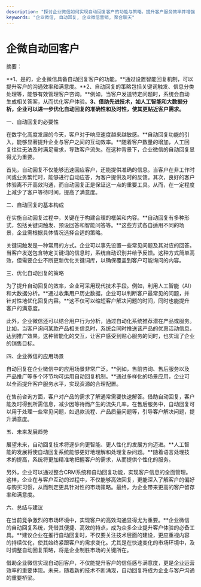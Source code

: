 ```yaml
---
description: "探讨企业微信如何实现自动回复客户的功能与策略，提升客户服务效率并增强客户满意度。"
keywords: "企业微信, 自动回复, 企业微信营销, 聚合聊天"
---
```

# 企微自动回客户

摘要：

**1、是的，企业微信具备自动回复客户的功能。**通过设置智能回复机制，可以提升客户的沟通效率和满意度。**2、自动回复的策略包括关键词触发、信息分类处理等，能够有效管理客户咨询。**例如，当客户发送特定问题时，系统会自动生成相关答案，从而优化客户体验。**3、借助先进技术，如人工智能和大数据分析，企业可以进一步优化自动回复的准确性和及时性，使其更贴近客户需求。**

一、自动回复的必要性

在数字化高度发展的今天，客户对于响应速度越来越敏感。**自动回复功能的引入，能够显著提升企业与客户之间的互动效率。**随着客户数量的增加，人工回复往往无法及时满足需求，导致客户流失。在这种背景下，企业微信的自动回复显得尤为重要。

首先，自动回复不仅能够迅速回应客户，还能提供准确的信息。当客户在非工作时间或业务繁忙时，能够进行自动应答，为客户提供及时的反馈。其次，良好的客户体验离不开高效沟通，而自动回复正是保证这一点的重要工具。从而，在一定程度上减少了客户等待时间，提高了满意度。

二、自动回复的基本构成

在实施自动回复过程中，关键在于构建合理的框架和内容。**自动回复有多种形式，包括关键词触发、预设回答和智能问答等。**这些方式各自适用不同的场景，企业需根据具体情况选择合适的策略。

关键词触发是一种常用的方式。企业可以事先设置一些常见问题及其对应的回答。当客户发送包含特定关键词的信息时，系统自动识别并给予反馈。这种方式简单高效，但需要企业不断更新优化关键词库，以确保覆盖到客户可能询问的内容。

三、优化自动回复的策略

为了提升自动回复的效率，企业可采用现代技术手段。例如，利用人工智能（AI）和大数据分析。**通过收集用户历史数据，企业可以判断客户最常见的问题，并针对性地优化回复内容。**这不仅可以缩短客户解决问题的时间，同时也能提升客户的满意度。

此外，企业微信还可以结合用户行为分析，通过自动化系统推荐潜在产品或服务。比如，当客户询问某款产品相关信息时，系统会同时推送该产品的优惠活动信息，达到推广效果。这种智能化的交互，让客户感受到贴心服务的同时，也实现了企业的销售目标。

四、企业微信的应用场景

自动回复在企业微信中的应用场景非常广泛。**例如，售前咨询、售后服务以及产品推广等多个环节均可运用自动回复机制。**通过多样化的场景应用，企业可以全面提升客户服务水平，实现资源的合理配置。

在售前咨询方面，客户对产品的需求了解通常需要快速解答。借助自动回复，客户能及时得到所需信息，减少因等待而产生的流失几率。在售后服务中，自动回复可以用于处理一些常见问题，如退款流程、产品质量问题等，引导客户解决问题，提升满意度。

五、未来发展趋势

展望未来，自动回复技术将逐步向更智能、更人性化的发展方向迈进。**人工智能的发展将使自动回复系统能够更好地理解和处理复杂问题。**随着语言处理技术的提高，系统将更加精准地把握客户的需求，从而提供个性化的服务。

另外，企业可以通过整合CRM系统和自动回复功能，实现客户信息的全面管理。这样，企业在与客户互动的过程中，不仅能够高效回复，更能深入了解客户的偏好与购买习惯，从而制定更具针对性的市场策略。最终，为企业带来更高的客户留存率和满意度。

六、总结与建议

在当前竞争激烈的市场环境中，实现客户的高效沟通显得尤为重要。**企业微信的自动回复系统，凭借其便捷、高效的特点，成为众多企业提升客户体验的必备工具。**建议企业在推行自动回复时，不仅要关注技术层面的建设，更应重视内容的持续优化，使其始终紧跟客户的需求变化。尤其是在快速变化的市场环境中，及时调整自动回复策略，将是企业制胜市场的关键所在。

借助企业微信实现自动回客户，不仅能提升客户的信任感与满意度，更是企业运营效率的重要体现。未来，随着新的技术不断涌现，自动回复将成为企业与客户沟通的重要桥梁。

